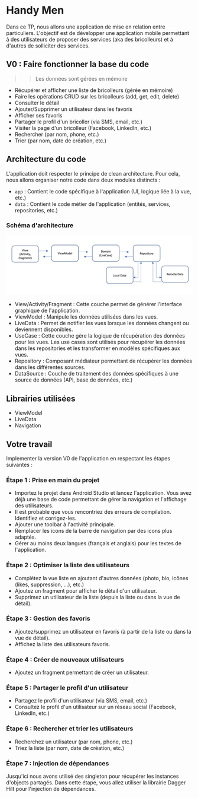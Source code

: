 
# Handy Men

Dans ce TP, nous allons une application de mise en relation entre particuliers. L'objectif est de développer
une application mobile permettant à des utilisateurs de proposer des services (aka des bricolleurs) 
et à d'autres de solliciter des services. 

## V0 : Faire fonctionner la base du code
>> Les données sont gérées en mémoire
- Récupérer et afficher une liste de bricolleurs (gérée en mémoire)
- Faire les opérations CRUD sur les bricolleurs (add, get, edit, delete)
- Consulter le détail
- Ajouter/Supprimer un utilisateur dans les favoris
- Afficher ses favoris
- Partager le profil d'un bricoller (via SMS, email, etc.)
- Visiter la page d'un bricolleur (Facebook, LinkedIn, etc.)
- Rechercher (par nom, phone, etc.)
- Trier (par nom, date de création, etc.)

## Architecture du code

L'application doit respecter le principe de clean architecture. Pour cela, nous allons organiser
notre code dans deux modules distincts :

- `app` : Contient le code spécifique à l'application (UI, logique liée à la vue, etc.)
- `data` : Contient le code métier de l'application (entités, services, repositories, etc.)

### Schéma d'architecture

![Clean Architecture](architecture.webp)

- View/Activity/Fragment : Cette couche permet de générer l'interface graphique de l'application.
- ViewModel : Manipule les données utilisées dans les vues.
- LiveData : Permet de notifier les vues lorsque les données changent ou deviennent disponibles.
- UseCase : Cette couche gère la logique de récupération des données pour les vues. Les
  use cases sont utilisés pour récupérer les données dans les repositories et les transformer en
  modèles spécifiques aux vues.
- Repository : Composant médiateur permettant de récupérer les données dans les différentes sources.
- DataSource : Couche de traitement des données spécifiques à une source de données (API, base de
  données, etc.)

## Librairies utilisées
- ViewModel
- LiveData
- Navigation

## Votre travail
Implementer la version V0 de l'application en respectant les étapes suivantes :

### Étape 1 : Prise en main du projet
- Importez le projet dans Android Studio et lancez l'application. Vous avez déjà une base de code
  permettant de gérer la navigation et l'affichage des utilisateurs.
- Il est probable que vous rencontriez des erreurs de compilation. Identifiez et corrigez-les.
- Ajouter une toolbar à l'activité principale.
- Remplacer les icons de la barre de navigation par des icons plus adaptés. 
- Gérer au moins deux langues (français et anglais) pour les textes de l'application.

### Étape 2 : Optimiser la liste des utilisateurs

- Complétez la vue liste en ajoutant d'autres données (photo, bio, icônes (likes, suppression, ...), etc.)
- Ajoutez un fragment pour afficher le détail d'un utilisateur.
- Supprimez un utilisateur de la liste (depuis la liste ou dans la vue de détail).

### Étape 3 : Gestion des favoris

- Ajoutez/supprimez un utilisateur en favoris (à partir de la liste ou dans la vue de détail).
- Affichez la liste des utilisateurs favoris.

### Étape 4 : Créer de nouveaux utilisateurs

- Ajoutez un fragment permettant de créer un utilisateur.

### Étape 5 : Partager le profil d'un utilisateur

- Partagez le profil d'un utilisateur (via SMS, email, etc.)
- Consultez le profil d'un utilisateur sur un réseau social (Facebook, LinkedIn, etc.)

### Étape 6 : Rechercher et trier les utilisateurs

- Recherchez un utilisateur (par nom, phone, etc.)
- Triez la liste (par nom, date de création, etc.)

### Étape 7 : Injection de dépendances
Jusqu'ici nous avons utilisé des singleton pour récupérer les instances d'objects partagés. 
Dans cette étape, vous allez utiliser la librairie Dagger Hilt pour l'injection de dépendances.